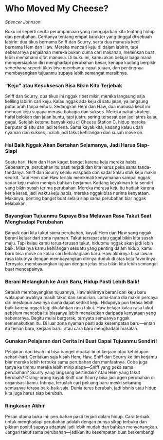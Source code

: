 # Who Moved My Cheese?
*Spencer Johnson*

Buku ini seperti cerita perumpamaan yang mengajarkan kita tentang hidup dan perubahan. Ceritanya tentang empat karakter yang tinggal di sebuah labirin: dua tikus bernama Sniff dan Scurry, serta dua manusia kecil bernama Hem dan Haw. Mereka mencari keju di dalam labirin, tapi sebenarnya perjalanan mereka bukan cuma cari makanan, melainkan buat lebih memahami sifat manusia. Di buku ini, kamu akan belajar bagaimana mempersiapkan diri menghadapi perubahan besar, kenapa kadang berpikir sederhana seperti tikus bisa membantu capai tujuan, dan pentingnya membayangkan tujuanmu supaya lebih semangat meraihnya.

### “Keju” atau Kesuksesan Bisa Bikin Kita Terjebak
Sniff dan Scurry, dua tikus ini nggak ribet mikir, mereka langsung saja keliling labirin cari keju. Kalau nggak ada keju di satu jalan, ya langsung putar arah tanpa emosi. Sedangkan Hem dan Haw, dua manusia kecil ini mencari keju supaya merasa bahagia dan sukses. Mereka pakai strategi, hafal belokan dan jalan buntu, tapi justru sering tersesat dan jadi stres kalau gagal. Setelah ketemu banyak keju di Cheese Station C, hidup mereka berputar di situ dan jadi terlena. Sama kayak kita, kadang kalau udah nyaman dan sukses, malah jadi takut kehilangan dan susah move on.

### Hal Baik Nggak Akan Bertahan Selamanya, Jadi Harus Siap-Siap!
Suatu hari, Hem dan Haw kaget banget karena keju mereka habis. Sebenarnya, perubahan itu pasti terjadi dan kita harus peka sama tanda-tandanya. Sniff dan Scurry selalu waspada dan sadar kalau stok keju makin sedikit. Tapi Hem dan Haw terlalu menikmati kenyamanan sampai nggak sadar keju makin menipis bahkan berjamur. Kadang keyakinan kita sendiri yang bikin susah terima perubahan. Mereka merasa keju itu hadiah karena kerja keras, jadi waktu keju habis, mereka nggak bisa nerima kenyataan. Makanya, penting banget buat selalu siap sama perubahan biar nggak kelabakan.

### Bayangkan Tujuanmu Supaya Bisa Melawan Rasa Takut Saat Menghadapi Perubahan
Banyak dari kita takut sama perubahan, kayak Hem dan Haw yang nggak berani keluar dari zona nyaman. Takut tersesat atau gagal bikin kita susah maju. Tapi kalau kamu terus-terusan takut, hidupmu nggak akan jadi lebih baik. Misalnya kamu kehilangan sesuatu yang penting dalam hidup, kamu baru bisa move on kalau cari kebahagiaan baru. Haw akhirnya bisa lawan rasa takutnya dengan membayangkan dirinya duduk di atas keju favoritnya. Ternyata, membayangkan tujuan dengan jelas bisa bikin kita lebih semangat buat mencapainya.

### Berani Melangkah ke Arah Baru, Hidup Pasti Lebih Baik!
Setelah membayangkan tujuannya, Haw akhirnya berani cari keju baru walaupun awalnya masih takut dan sendirian. Lama-lama dia makin percaya diri meskipun awalnya cuma dapat sedikit keju. Hidupnya pun terasa lebih baik karena nggak lagi dikalahkan rasa takut. Haw belajar kalau rasa takut sebelum mencoba itu biasanya lebih menakutkan daripada kenyataan yang sebenarnya. Begitu mulai bergerak, ternyata semuanya nggak semenakutkan itu. Di luar zona nyaman pasti ada kesempatan baru—entah itu teman baru, kerjaan baru, atau cara baru menghadapi masalah.

### Gunakan Pelajaran dari Cerita Ini Buat Capai Tujuanmu Sendiri!
Pelajaran dari kisah ini bisa banget dipakai buat kerjaan atau kehidupan sehari-hari. Ceritakan saja kisah Hem, Haw, Sniff dan Scurry ke tim kerjamu biar mereka lebih terbuka sama perubahan dan manfaatnya. Coba juga tanya ke timmu mereka lebih mirip siapa—Sniff yang peka sama perubahan? Scurry yang langsung bertindak? Atau Hem yang takut berubah? Orang-orang kayak Sniff dan Scurry bisa jadi agen perubahan di organisasi kamu. Intinya, teruslah cari peluang baru meski sekarang semuanya terasa baik-baik saja. Dunia terus berubah, jadi bisnis atau hidup kita juga harus siap berubah.

### Ringkasan Akhir
Pesan utama buku ini: perubahan pasti terjadi dalam hidup. Cara terbaik untuk menghadapi perubahan adalah dengan punya sikap terbuka dan pikiran positif supaya adaptasi jadi lebih mudah dan bahkan menyenangkan. Jangan takut sama perubahan—jadikan itu kesempatan buat berkembang!